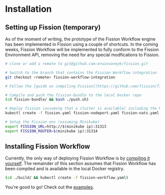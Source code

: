# Installation

## Setting up Fission (temporary)
As of the moment of writing, the prototype of the Fission Workflow engine has been implemented in Fission using a couple of shortcuts.
In the coming weeks, Fission Workflow will be implemented to fully conform to the Fission Environment API, removing the need for any special modfications to Fission.

```bash
# clone or add a remote to git@github.com:erwinvaneyk/fission.git

# Switch to the branch that contains the Fission Workflow integration
git checkout <remote> fission-workflow-integration

# Follow the [guide on compiling Fission](https://github.com/fission/fission/blob/master/Compiling.md)

# Compile and push the fission-bundle to the local Docker repo
(cd fission-bundle/ && bash ./push.sh)

# Deploy fission (assuming that a cluster is available) including the NATS plugin
kubectl create -f fission.yaml fission-nodeport.yaml fission-nats.yaml

# Setup the Fission env (assuming Minikube)
export FISSION_URL=http://$(minikube ip):31313
export FISSION_ROUTER=$(minikube ip):31314
```

## Installing Fission Workflow
Currently, the only way of deploying Fission Workflow is by [compiling it yourself](./Docs/compiling.md).
The remainder of this section assumes that Fission Workflow has been compiled and is available in the local Docker registry.

```bash
(cd ./build/ && kubectl create -f fission-workflow.yaml)
```

You're good to go! Check out the [examples](./examples/).
